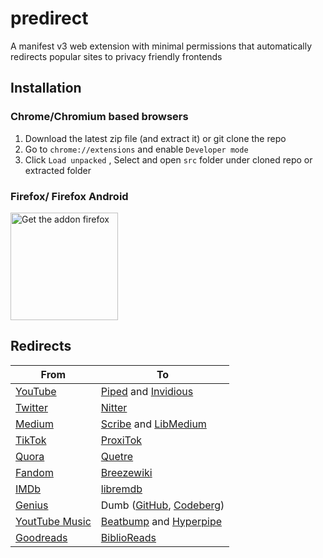 # predirect

A manifest v3 web extension with minimal permissions that automatically redirects popular sites to privacy friendly frontends

## Installation
### Chrome/Chromium based browsers
1. Download the latest zip file (and extract it) or git clone the repo
2. Go to `chrome://extensions` and enable `Developer mode`
3. Click `Load unpacked` , Select and open `src` folder under cloned repo or extracted folder
### Firefox/ Firefox Android
<a href="https://addons.mozilla.org/en-US/firefox/addon/predirector/"><img src = "https://blog.mozilla.org/addons/files/2020/04/get-the-addon-fx-apr-2020.svg" alt="Get the addon firefox" width="172">
</a>
## Redirects

| From                                          | To                                                                                                          |
| --------------------------------------------- | ----------------------------------------------------------------------------------------------------------- |
| [YouTube](https://youtube.com)                | [Piped](https://github.com/TeamPiped/Piped) and [Invidious](https://github.com/iv-org/invidious)            |
| [Twitter](https://twitter.com)                | [Nitter](https://github.com/PrivacyDevel/nitter)                                                            |
| [Medium](https://medium.com)                  | [Scribe](https://sr.ht/~edwardloveall/Scribe/) and [LibMedium](https://github.com/realaravinth/libmedium)   |
| [TikTok](https://tiktok.com)                  | [ProxiTok](https://github.com/pablouser1/ProxiTok)                                                          |
| [Quora](https://quora.com)                    | [Quetre](https://github.com/zyachel/quetre)                                                                 |
| [Fandom](https://www.fandom.com/)             | [Breezewiki](https://gitdab.com/cadence/breezewiki)                                                         |
| [IMDb](https://www.imdb.com//)                | [libremdb](https://github.com/zyachel/libremdb)                                                             |
| [Genius](https://genius.com)                  | Dumb ([GitHub](https://github.com/rramiachraf/dumb), [Codeberg](https://codeberg.org/rramiachraf/dumb))     |
| [YoutTube Music](https://music.youtube.com//) | [Beatbump](https://github.com/snuffyDev/Beatbump) and [Hyperpipe](https://codeberg.org/Hyperpipe/Hyperpipe) |
| [Goodreads](https://www.goodreads.com/)       | [BiblioReads](https://github.com/nesaku/BiblioReads)                                                        |
